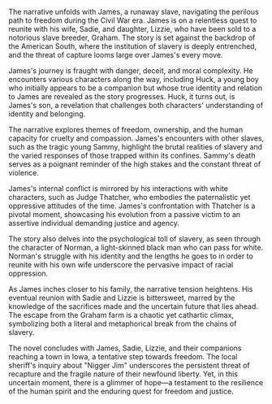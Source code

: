 The narrative unfolds with James, a runaway slave, navigating the perilous path to freedom during the Civil War era. James is on a relentless quest to reunite with his wife, Sadie, and daughter, Lizzie, who have been sold to a notorious slave breeder, Graham. The story is set against the backdrop of the American South, where the institution of slavery is deeply entrenched, and the threat of capture looms large over James's every move.

James's journey is fraught with danger, deceit, and moral complexity. He encounters various characters along the way, including Huck, a young boy who initially appears to be a companion but whose true identity and relation to James are revealed as the story progresses. Huck, it turns out, is James's son, a revelation that challenges both characters' understanding of identity and belonging.

The narrative explores themes of freedom, ownership, and the human capacity for cruelty and compassion. James's encounters with other slaves, such as the tragic young Sammy, highlight the brutal realities of slavery and the varied responses of those trapped within its confines. Sammy's death serves as a poignant reminder of the high stakes and the constant threat of violence.

James's internal conflict is mirrored by his interactions with white characters, such as Judge Thatcher, who embodies the paternalistic yet oppressive attitudes of the time. James's confrontation with Thatcher is a pivotal moment, showcasing his evolution from a passive victim to an assertive individual demanding justice and agency.

The story also delves into the psychological toll of slavery, as seen through the character of Norman, a light-skinned black man who can pass for white. Norman's struggle with his identity and the lengths he goes to in order to reunite with his own wife underscore the pervasive impact of racial oppression.

As James inches closer to his family, the narrative tension heightens. His eventual reunion with Sadie and Lizzie is bittersweet, marred by the knowledge of the sacrifices made and the uncertain future that lies ahead. The escape from the Graham farm is a chaotic yet cathartic climax, symbolizing both a literal and metaphorical break from the chains of slavery.

The novel concludes with James, Sadie, Lizzie, and their companions reaching a town in Iowa, a tentative step towards freedom. The local sheriff's inquiry about "Nigger Jim" underscores the persistent threat of recapture and the fragile nature of their newfound liberty. Yet, in this uncertain moment, there is a glimmer of hope—a testament to the resilience of the human spirit and the enduring quest for freedom and justice.